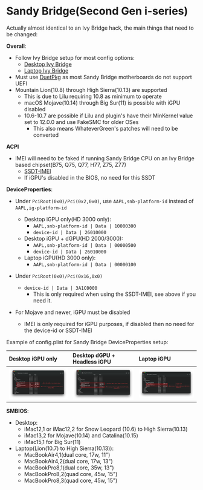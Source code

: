 # Sandy Bridge(Second Gen i-series)

Actually almost identical to an Ivy Bridge hack, the main things that need to be changed:

**Overall**:

* Follow Ivy Bridge setup for most config options:
  * [Desktop Ivy Bridge](../../config.plist/ivy-bridge.md)
  * [Laptop Ivy Bridge](../../config-laptop.plist/ivy-bridge.md)
* Must use [DuetPkg](../../extras/legacy.md) as most Sandy Bridge motherboards do not support UEFI
* Mountain Lion(10.8) through High Sierra(10.13) are supported
  * This is due to Lilu requiring 10.8 as minimum to operate
  * macOS Mojave(10.14) through Big Sur(11) is possible with iGPU disabled
  * 10.6-10.7 are possible if Lilu and plugin's have their MinKernel value set to 12.0.0 and use FakeSMC for older OSes
    * This also means WhateverGreen's patches will need to be converted

**ACPI**

* IMEI will need to be faked if running Sandy Bridge CPU on an Ivy Bridge based chipset(B75, Q75, Q77, H77, Z75, Z77)
  * [SSDT-IMEI](https://github.com/acidanthera/OpenCorePkg/blob/master/Docs/AcpiSamples/SSDT-IMEI.dsl)
  * If iGPU's disabled in the BIOS, no need for this SSDT

**DeviceProperties**:

* Under `PciRoot(0x0)/Pci(0x2,0x0)`, use `AAPL,snb-platform-id` instead of `AAPL,ig-platform-id`
  * Desktop iGPU only(HD 3000 only):
    * `AAPL,snb-platform-id | Data | 10000300`
    * `device-id | Data | 26010000`
  * Desktop iGPU + dGPU(HD 2000/3000):
    * `AAPL,snb-platform-id | Data | 00000500`
    * `device-id | Data | 26010000`
  * Laptop iGPU(HD 3000 only):
    * `AAPL,snb-platform-id | Data | 00000100`

* Under `PciRoot(0x0)/Pci(0x16,0x0)`
  * `device-id | Data | 3A1C0000`
    * This is only required when using the SSDT-IMEI, see above if you need it.
* For Mojave and newer, iGPU must be disabled
  * IMEI is only required for iGPU purposes, if disabled then no need for the device-id or SSDT-IMEI

Example of config.plist for Sandy Bridge DeviceProperties setup:

| Desktop iGPU only | Desktop dGPU + Headless iGPU | Laptop iGPU |
| :--- | :--- | :--- |
| ![](../../images/config/config-legacy/desktop-sandy-igpu.png) | ![](../../images/config/config-legacy/desktop-sandy-dgpu.png) | ![](../../images/config/config-legacy/laptop-sandy-igpu.png) |

**SMBIOS**:

* Desktop:
  * iMac12,1 or iMac12,2 for Snow Leopard (10.6) to High Sierra(10.13)
  * iMac13,2 for Mojave(10.14) and Catalina(10.15)
  * iMac15,1 for Big Sur(11)
* Laptop(Lion(10.7) to High Sierra(10.13)):
  * MacBookAir4,1(dual core, 17w, 11")
  * MacBookAir4,2(dual core, 17w, 13")
  * MacBookPro8,1(dual core, 35w, 13")
  * MacBookPro8,2(quad core, 45w, 15")
  * MacBookPro8,3(quad core, 45w, 15")
